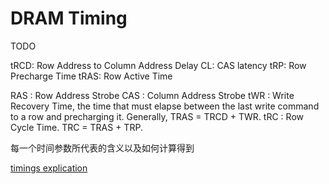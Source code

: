# DRAM Timing

TODO

tRCD: Row Address to Column Address Delay
CL: CAS latency
tRP: Row Precharge Time
tRAS: Row Active Time

RAS : Row Address Strobe
CAS : Column Address Strobe
tWR : Write Recovery Time, the time that must elapse between the last write command to a row and precharging it. Generally, TRAS = TRCD + TWR.
tRC : Row Cycle Time. TRC = TRAS + TRP.

每一个时间参数所代表的含义以及如何计算得到

[timings explication](http://www.tweakers.fr/timings.html)